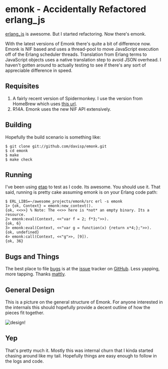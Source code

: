 emonk - Accidentally Refactored erlang_js
=========================================

[erlang_js][erlang_js] is awesome. But I started refactoring. Now there's emonk.

With the latest versions of Emonk there's quite a bit of difference now. Emonk
is NIF based and uses a thread-pool to move JavaScript execution off of the
Erlang scheduler threads. Translation from Erlang terms to JavaScript objects
uses a native translation step to avoid JSON overhead. I haven't gotten around
to actually testing to see if there's any sort of appreciable difference in
speed.

[erlang_js]: http://hg.basho.com/erlang_js/

Requisites
----------

1. A fairly recent version of Spidermonkey. I use the version from HomeBrew
   which uses [this url][spidermonkey].
2. R14A. Emonk uses the new NIF API extensively.

[spidermonkey]: http://hg.mozilla.org/tracemonkey/archive/57a6ad20eae9.tar.gz

Building
--------

Hopefully the build scenario is something like:

    $ git clone git://github.com/davisp/emonk.git
    $ cd emonk
    $ make
    $ make check

Running
-------

I've been using [etap][etap] to test as I code. Its awesome. You should use it.
That said, running is pretty cake assuming emonk is on your Erlang code path:

    $ ERL_LIBS=~/awesome_projects/emonk/src erl -s emonk
    1> {ok, Context} = emonk:new_context().
    {ok, <<>>} % Note: The <<>> here is *not* an empty binary. Its a resource.
    2> emonk:eval(Context, <<"var f = 2; f*3;">>).
    {ok, 6}
    3> emonk:eval(Context, <<"var g = function(x) {return x*4;};">>).
    {ok, undefined}
    4> emonk:call(Context, <<"g">>, [9]).
    {ok, 36}

[etap]: http://github.com/ngerakines/etap

Bugs and Things
---------------

The best place to file [bugs][bugs] is at the [issue][bugs] tracker on
[GitHub][github]. Less yapping, more tapping. Thanks [mattly][mattly].

[bugs]: http://github.com/davisp/emonk/issues
[github]: http://github.com/davisp
[mattly]: http://twitter.com/mattly

General Design
--------------

This is a picture on the general structure of Emonk. For anyone interested
in the internals this should hopefully provide a decent outline of how the
pieces fit together.

![design!](http://github.com/davisp/emonk/raw/master/docs/emonk.png)

Yep
---

That's pretty much it. Mostly this was internal churn that I kinda started
chasing around like my tail. Hopefully things are easy enough to follow in the
logs and code.
